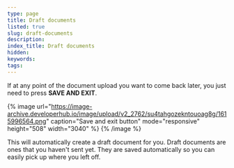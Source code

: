 ```yaml
---
type: page
title: Draft documents
listed: true
slug: draft-documents
description: 
index_title: Draft documents
hidden: 
keywords: 
tags: 
---
```


If at any point of the document upload you want to come back later, you just need to press **SAVE AND EXIT**.

{% image url="https://image-archive.developerhub.io/image/upload/v2_2762/su4tahgozekntouoag8g/1615996564.png" caption="Save and exit button" mode="responsive" height="508" width="3040" %}
{% /image %}

This will automatically create a draft document for you. Draft documents are ones that you haven't sent yet. They are saved automatically so you can easily pick up where you left off.